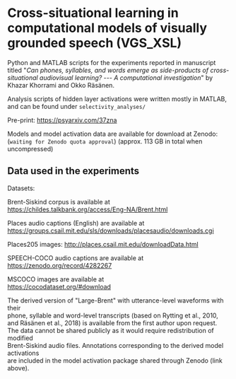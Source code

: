 # Cross-situational learning in computational models of visually grounded speech (VGS_XSL)

Python and MATLAB scripts for the experiments reported in manuscript titled "*Can phones, syllables, and words emerge as side-products of cross-situational audiovisual learning? --- A computational investigation*" by Khazar Khorrami and Okko Räsänen. 


Analysis scripts of hidden layer activations were written mostly in MATLAB, and can be found under `selectivity_analyses/`

Pre-print: https://psyarxiv.com/37zna

Models and model activation data are available for download at Zenodo: (`waiting for Zenodo quota approval`) (approx. 113 GB in total when uncompressed)


## Data used in the experiments


Datasets:

Brent-Siskind corpus is available at  
https://childes.talkbank.org/access/Eng-NA/Brent.html  

Places audio captions (English) are available at  
https://groups.csail.mit.edu/sls/downloads/placesaudio/downloads.cgi  

Places205 images: http://places.csail.mit.edu/downloadData.html

SPEECH-COCO audio captions are available at  
https://zenodo.org/record/4282267

MSCOCO images are available at  
https://cocodataset.org/#download  

The derived version of "Large-Brent" with utterance-level waveforms with their  
 phone, syllable and word-level transcripts (based on Rytting et al., 2010,  
 and Räsänen et al., 2018) is available from the first author upon request.  
 The data cannot be shared publicly as it would require redistribution of modified  
 Brent-Siskind audio files. Annotations corresponding to the derived model activations  
are included in the model activation package shared through Zenodo (link above). 
